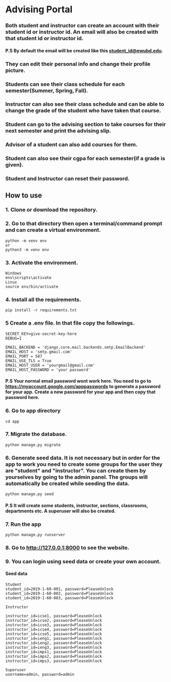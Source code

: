 # Advising Portal

### Both student and instructor can create an account with their student id or instructor id. An email will also be created with that student id or instructor id.

#### P.S By default the email will be created like this student_id@ewubd.edu.

### They can edit their personal info and change their profile picture.

### Students can see their class schedule for each semester(Summer, Spring, Fall).

### Instructor can also see their class schedule and can be able to change the grade of the student who have taken that course.

### Student can go to the advising section to take courses for their next semester and print the advising slip.

### Advisor of a student can also add courses for them.

### Student can also see their cgpa for each semester(if a grade is given).

### Student and Instructor can reset their password.

## How to use

### 1. Clone or download the repository.

### 2. Go to that directory then open a terminal/command prompt and can create a virtual environment.

```
python -m venv env
or
python3 -m venv env
```

### 3. Activate the environment.

```
Windows
env\scripts\activate
Linux
source env/bin/activate
```

### 4. Install all the requirements.

```
pip install -r requirements.txt
```

### 5 Create a .env file. In that file copy the followings.

```
SECRET_KEY=give-secret-key-here
DEBUG=1

EMAIL_BACKEND = 'django.core.mail.backends.smtp.EmailBackend'
EMAIL_HOST = 'smtp.gmail.com'
EMAIL_PORT = 587
EMAIL_USE_TLS = True
EMAIL_HOST_USER = 'yourgmail@gmail.com'
EMAIL_HOST_PASSWORD = 'your password'
```

#### P.S Your normal email password wont work here. You need to go to https://myaccount.google.com/apppasswords to generate a password for your app. Create a new password for your app and then copy that password here.

### 6. Go to app directory

```
cd app
```

### 7. Migrate the database.

```
python manage.py migrate
```

### 6. Generate seed data. It is not necessary but in order for the app to work you need to create some groups for the user they are "student" and "instructor". You can create them by yourselves by going to the admin panel. The groups will automatically be created while seeding the data.

```
python manage.py seed
```

#### P.S It will create some students, instructor, sections, classrooms, departments etc. A superuser will also be created.

### 7. Run the app

```
python manage.py runserver
```

### 8. Go to http://127.0.0.1:8000 to see the website.

### 9. You can login using seed data or create your own account.

#### Seed data

```
Student
student_id=2019-1-60-001, password=PleaseUnlock
student_id=2019-1-60-002, password=PleaseUnlock
student_id=2019-1-60-003, password=PleaseUnlock

Instructor

instructor_id=icse1, password=PleaseUnlock
instructor_id=icse2, password=PleaseUnlock
instructor_id=icse3, password=PleaseUnlock
instructor_id=icse4, password=PleaseUnlock
instructor_id=icse5, password=PleaseUnlock
instructor_id=ieng1, password=PleaseUnlock
instructor_id=ieng2, password=PleaseUnlock
instructor_id=ieng3, password=PleaseUnlock
instructor_id=imps1, password=PleaseUnlock
instructor_id=imps2, password=PleaseUnlock
instructor_id=imps3, password=PleaseUnlock

Superuser
username=admin, password=admin
```
